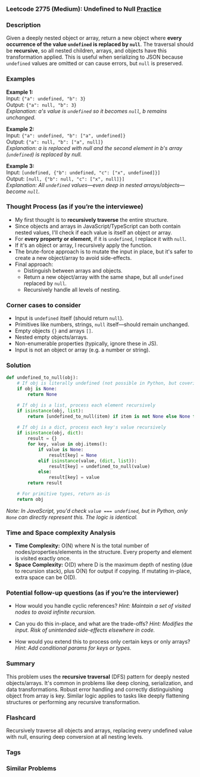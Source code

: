 ### Leetcode 2775 (Medium): Undefined to Null [Practice](https://leetcode.com/problems/undefined-to-null)

### Description  
Given a deeply nested object or array, return a new object where **every occurrence of the value `undefined` is replaced by `null`**. The traversal should be **recursive**, so all nested children, arrays, and objects have this transformation applied. This is useful when serializing to JSON because `undefined` values are omitted or can cause errors, but `null` is preserved.

### Examples  

**Example 1:**  
Input: `{"a": undefined, "b": 3}`  
Output: `{"a": null, "b": 3}`  
*Explanation: a's value is `undefined` so it becomes `null`, b remains unchanged.*

**Example 2:**  
Input: `{"a": undefined, "b": ["a", undefined]}`  
Output: `{"a": null, "b": ["a", null]}`  
*Explanation: a is replaced with null and the second element in b's array (`undefined`) is replaced by null.*

**Example 3:**  
Input: `[undefined, {"b": undefined, "c": ["x", undefined]}]`  
Output: `[null, {"b": null, "c": ["x", null]}]`  
*Explanation: All `undefined` values—even deep in nested arrays/objects—become `null`.*

### Thought Process (as if you’re the interviewee)  
- My first thought is to **recursively traverse** the entire structure.  
- Since objects and arrays in JavaScript/TypeScript can both contain nested values, I'll check if each value is itself an object or array.  
- For **every property or element**, if it is `undefined`, I replace it with `null`.  
- If it's an object or array, I recursively apply the function.  
- The brute-force approach is to mutate the input in place, but it's safer to create a new object/array to avoid side-effects.  
- Final approach:  
   - Distinguish between arrays and objects.
   - Return a new object/array with the same shape, but all `undefined` replaced by `null`.
   - Recursively handle all levels of nesting.

### Corner cases to consider  
- Input is `undefined` itself (should return `null`).
- Primitives like numbers, strings, `null` itself—should remain unchanged.
- Empty objects `{}` and arrays `[]`.
- Nested empty objects/arrays.
- Non-enumerable properties (typically, ignore these in JS).
- Input is not an object or array (e.g. a number or string).

### Solution

```python
def undefined_to_null(obj):
    # If obj is literally undefined (not possible in Python, but covering the logic)
    if obj is None:
        return None

    # If obj is a list, process each element recursively
    if isinstance(obj, list):
        return [undefined_to_null(item) if item is not None else None for item in obj]
    
    # If obj is a dict, process each key's value recursively
    if isinstance(obj, dict):
        result = {}
        for key, value in obj.items():
            if value is None:
                result[key] = None
            elif isinstance(value, (dict, list)):
                result[key] = undefined_to_null(value)
            else:
                result[key] = value
        return result

    # For primitive types, return as-is
    return obj
```

*Note: In JavaScript, you'd check `value === undefined`, but in Python, only `None` can directly represent this. The logic is identical.*

### Time and Space complexity Analysis  

- **Time Complexity:** O(N) where N is the total number of nodes/properties/elements in the structure. Every property and element is visited exactly once.
- **Space Complexity:** O(D) where D is the maximum depth of nesting (due to recursion stack), plus O(N) for output if copying. If mutating in-place, extra space can be O(D).

### Potential follow-up questions (as if you’re the interviewer)  

- How would you handle cyclic references?
  *Hint: Maintain a set of visited nodes to avoid infinite recursion.*

- Can you do this in-place, and what are the trade-offs?
  *Hint: Modifies the input. Risk of unintended side-effects elsewhere in code.*

- How would you extend this to process only certain keys or only arrays?
  *Hint: Add conditional params for keys or types.*

### Summary
This problem uses the **recursive traversal** (DFS) pattern for deeply nested objects/arrays. It's common in problems like deep cloning, serialization, and data transformations. Robust error handling and correctly distinguishing object from array is key. Similar logic applies to tasks like deeply flattening structures or performing any recursive transformation.


### Flashcard
Recursively traverse all objects and arrays, replacing every undefined value with null, ensuring deep conversion at all nesting levels.

### Tags

### Similar Problems
